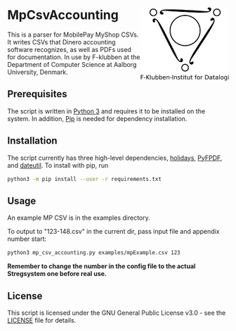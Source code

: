 # MpCsvAccounting <img src="images/f-klubben.jpg" width="200" align="right">

This is a parser for MobilePay MyShop CSVs. It writes CSVs that Dinero accounting software recognizes, as well as PDFs used for documentation.
In use by F-klubben at the Department of Computer Science at Aalborg University, Denmark.

## Prerequisites

The script is written in [Python 3](https://www.python.org/downloads/) and requires it to be installed on the system.
In addition, [Pip](https://github.com/pypa/pip) is needed for dependency installation.

## Installation

The script currently has three high-level dependencies, [holidays](https://github.com/dr-prodigy/python-holidays), [PyFPDF](https://github.com/reingart/pyfpdf), and [dateutil](https://github.com/dateutil/dateutil). To install with pip, run
```bash
python3 -m pip install --user -r requirements.txt
```

## Usage

An example MP CSV is in the examples directory.

To output to "123-148.csv" in the current dir, pass input file and appendix number start:
```bash
python3 mp_csv_accounting.py examples/mpExample.csv 123
```

**Remember to change the number in the config file to the actual Stregsystem one before real use.**

## License

This script is licensed under the GNU General Public License v3.0 - see the [LICENSE](LICENSE) file for details.
